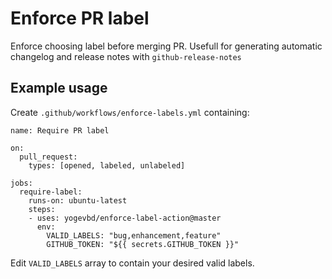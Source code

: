 # Enforce PR label

Enforce choosing label before merging PR. Usefull for generating automatic changelog and release notes with `github-release-notes`

## Example usage
Create `.github/workflows/enforce-labels.yml` containing:

```
name: Require PR label

on:
  pull_request:
    types: [opened, labeled, unlabeled]

jobs:
  require-label:
    runs-on: ubuntu-latest
    steps:
    - uses: yogevbd/enforce-label-action@master
      env:
        VALID_LABELS: "bug,enhancement,feature"
        GITHUB_TOKEN: "${{ secrets.GITHUB_TOKEN }}"
```

Edit `VALID_LABELS` array to contain your desired valid labels.
